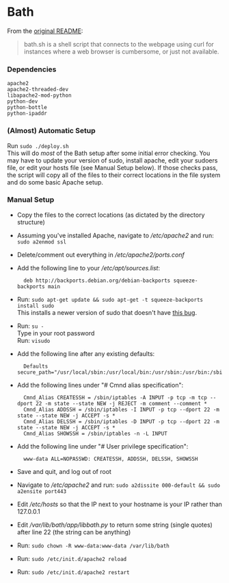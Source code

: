 Bath
==========
From the [original README](README-orig):
>bath.sh is a shell script that connects to the webpage using curl for instances where a web browser is cumbersome, or just not available.

### Dependencies

```
apache2
apache2-threaded-dev
libapache2-mod-python
python-dev
python-bottle
python-ipaddr
```

### (Almost) Automatic Setup

Run `sudo ./deploy.sh`  
This will do *most* of the Bath setup after some initial error checking. You may have to update your version of sudo, install apache, edit your sudoers file, or edit your hosts file (see Manual Setup below). If those checks pass, the script will copy all of the files to their correct locations in the file system and do some basic Apache setup.

### Manual Setup

* Copy the files to the correct locations (as dictated by the directory structure)

* Assuming you've installed Apache, navigate to */etc/apache2* and run: `sudo a2enmod ssl`

* Delete/comment out everything in */etc/apache2/ports.conf*

* Add the following line to your */etc/apt/sources.list*:  

        deb http://backports.debian.org/debian-backports squeeze-backports main

* Run: `sudo apt-get update && sudo apt-get -t squeeze-backports install sudo`  
This installs a newer version of sudo that doesn't have [this bug](http://comments.gmane.org/gmane.comp.tools.sudo.user/3838).

* Run: `su -`  
Type in your root password  
Run: `visudo`

* Add the following line after any existing defaults:  

        Defaults secure_path="/usr/local/sbin:/usr/local/bin:/usr/sbin:/usr/bin:/sbin:/bin"

* Add the following lines under "# Cmnd alias specification":  

        Cmnd_Alias CREATESSH = /sbin/iptables -A INPUT -p tcp -m tcp --dport 22 -m state --state NEW -j REJECT -m comment --comment *  
        Cmnd_Alias ADDSSH = /sbin/iptables -I INPUT -p tcp --dport 22 -m state --state NEW -j ACCEPT -s *  
        Cmnd_Alias DELSSH = /sbin/iptables -D INPUT -p tcp --dport 22 -m state --state NEW -j ACCEPT -s *  
        Cmnd_Alias SHOWSSH = /sbin/iptables -n -L INPUT

* Add the following line under "# User privilege specification":

        www-data ALL=NOPASSWD: CREATESSH, ADDSSH, DELSSH, SHOWSSH

* Save and quit, and log out of root

* Navigate to */etc/apache2* and run: `sudo a2dissite 000-default && sudo a2ensite port443`

* Edit */etc/hosts* so that the IP next to your hostname is your IP rather than 127.0.0.1

* Edit */var/lib/bath/app/libbath.py* to return some string (single quotes) after line 22 (the string can be anything)

* Run: `sudo chown -R www-data:www-data /var/lib/bath`

* Run: `sudo /etc/init.d/apache2 reload`

* Run: `sudo /etc/init.d/apache2 restart`